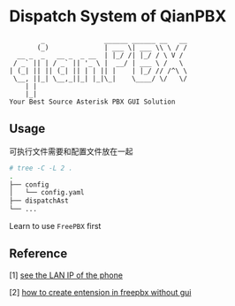 # Dispatch System of QianPBX

```
        _               ______ ______ __   __
       (_)              | ___ \| ___ \\ \ / /
  __ _  _   __ _  _ __  | |_/ /| |_/ / \ V / 
 / _` || | / _` || '_ \ |  __/ | ___ \ /   \ 
| (_| || || (_| || | | || |    | |_/ // /^\ \
 \__, ||_| \__,_||_| |_|\_|    \____/ \/   \/
    | |                                      
    |_|        
Your Best Source Asterisk PBX GUI Solution    
```

## Usage

可执行文件需要和配置文件放在一起

```bash
# tree -C -L 2 .
.
├── config
│   └── config.yaml
├── dispatchAst
└── ...
```

Learn to use `FreePBX` first

## Reference

[1] [see the LAN IP of the phone](https://community.freepbx.org/t/how-to-sip-show-peers-vs-pjsip-show-endpoints-local-lan-ip/78847/10)

[2] [how to create entension in freepbx without gui](https://community.freepbx.org/t/get-list-of-extension-or-create-extension-through-rest-api/42886/10)